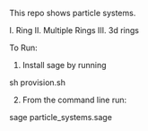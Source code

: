 This repo shows particle systems.

I. Ring
II. Multiple Rings
III. 3d rings

To Run:

1) Install sage by running

sh provision.sh

2) From the command line run:

sage particle_systems.sage
